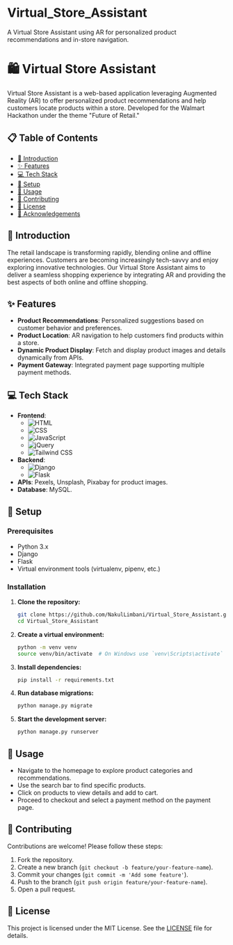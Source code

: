 # Virtual_Store_Assistant
A Virtual Store Assistant using AR for personalized product recommendations and in-store navigation.

# 🛍️ Virtual Store Assistant

Virtual Store Assistant is a web-based application leveraging Augmented Reality (AR) to offer personalized product recommendations and help customers locate products within a store. Developed for the Walmart Hackathon under the theme "Future of Retail."

## 📋 Table of Contents

- [📖 Introduction](#-introduction)
- [✨ Features](#-features)
- [💻 Tech Stack](#-tech-stack)
- [🚀 Setup](#-setup)
- [🔧 Usage](#-usage)
- [🤝 Contributing](#-contributing)
- [📜 License](#-license)
- [🙏 Acknowledgements](#-acknowledgements)

## 📖 Introduction

The retail landscape is transforming rapidly, blending online and offline experiences. Customers are becoming increasingly tech-savvy and enjoy exploring innovative technologies. Our Virtual Store Assistant aims to deliver a seamless shopping experience by integrating AR and providing the best aspects of both online and offline shopping.

## ✨ Features

- **Product Recommendations**: Personalized suggestions based on customer behavior and preferences.
- **Product Location**: AR navigation to help customers find products within a store.
- **Dynamic Product Display**: Fetch and display product images and details dynamically from APIs.
- **Payment Gateway**: Integrated payment page supporting multiple payment methods.

## 💻 Tech Stack

- **Frontend**: 
  - ![HTML](https://img.shields.io/badge/HTML-239120?style=for-the-badge&logo=html5&logoColor=white)
  - ![CSS](https://img.shields.io/badge/CSS-239120?style=for-the-badge&logo=css3&logoColor=white)
  - ![JavaScript](https://img.shields.io/badge/JavaScript-F7DF1E?style=for-the-badge&logo=javascript&logoColor=black)
  - ![jQuery](https://img.shields.io/badge/jQuery-0769AD?style=for-the-badge&logo=jquery&logoColor=white)
  - ![Tailwind CSS](https://img.shields.io/badge/Tailwind_CSS-38B2AC?style=for-the-badge&logo=tailwind-css&logoColor=white)
- **Backend**: 
  - ![Django](https://img.shields.io/badge/Django-092E20?style=for-the-badge&logo=django&logoColor=white)
  - ![Flask](https://img.shields.io/badge/Flask-000000?style=for-the-badge&logo=flask&logoColor=white)
- **APIs**: Pexels, Unsplash, Pixabay for product images.
- **Database**: MySQL.

## 🚀 Setup

### Prerequisites

- Python 3.x
- Django
- Flask
- Virtual environment tools (virtualenv, pipenv, etc.)

### Installation

1. **Clone the repository:**
    ```sh
    git clone https://github.com/NakulLimbani/Virtual_Store_Assistant.git
    cd Virtual_Store_Assistant
    ```

2. **Create a virtual environment:**
    ```sh
    python -m venv venv
    source venv/bin/activate  # On Windows use `venv\Scripts\activate`
    ```

3. **Install dependencies:**
    ```sh
    pip install -r requirements.txt
    ```

4. **Run database migrations:**
    ```sh
    python manage.py migrate
    ```

5. **Start the development server:**
    ```sh
    python manage.py runserver
    ```

## 🔧 Usage

- Navigate to the homepage to explore product categories and recommendations.
- Use the search bar to find specific products.
- Click on products to view details and add to cart.
- Proceed to checkout and select a payment method on the payment page.

## 🤝 Contributing

Contributions are welcome! Please follow these steps:

1. Fork the repository.
2. Create a new branch (`git checkout -b feature/your-feature-name`).
3. Commit your changes (`git commit -m 'Add some feature'`).
4. Push to the branch (`git push origin feature/your-feature-name`).
5. Open a pull request.

## 📜 License

This project is licensed under the MIT License. See the [LICENSE](LICENSE) file for details.
